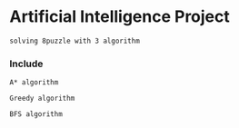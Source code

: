 
# Artificial Intelligence Project
```
solving 8puzzle with 3 algorithm
```
### Include

```
A* algorithm
```
```
Greedy algorithm
```
```
BFS algorithm
```


